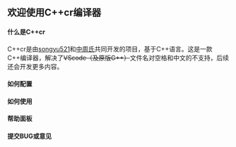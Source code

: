 ## 欢迎使用C++cr编译器

#### 什么是C++cr

C++cr是由[songyu521](https://www.luogu.com.cn/user/1101943)和[中周氏]([https://github.com/ZhonZhouShe)共同开发的项目，基于C++语言。这是一款C++编译器，解决了~~VScode（及原版G++）~~文件名对空格和中文的不支持，后续还会开发更多内容。

#### 如何配置

#### 如何使用

#### 帮助面板

#### 提交BUG或意见
